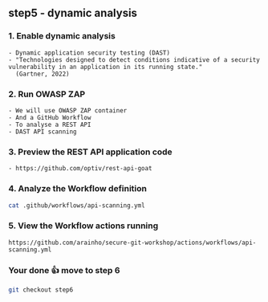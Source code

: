 ## step5 - dynamic analysis

### 1. Enable dynamic analysis
```
- Dynamic application security testing (DAST)
- "Technologies designed to detect conditions indicative of a security vulnerability in an application in its running state."
  (Gartner, 2022)
```

### 2. Run OWASP ZAP 
```
- We will use OWASP ZAP container
- And a GitHub Workflow
- To analyse a REST API
- DAST API scanning
```

### 3. Preview the REST API application code
```
- https://github.com/optiv/rest-api-goat
```

### 4. Analyze the Workflow definition
```bash
cat .github/workflows/api-scanning.yml
```

### 5. View the Workflow actions running   
```
https://github.com/arainho/secure-git-workshop/actions/workflows/api-scanning.yml
```

### Your done 👍 move to step 6
```bash
git checkout step6
```
